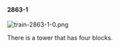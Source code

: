 #### 2863-1
![train-2863-1-0.png](https://github.com/lil-lab/nlvr/raw/master/nlvr/train/images/76/train-2863-1-0.png "train-2863-1-0.png")

There is  a tower that has four blocks.